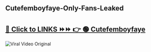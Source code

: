 
 ## Cutefemboyfaye-Only-Fans-Leaked

# <h2><a href="https://clipsfans.com/Cutefemboyfaye&ref=git">🔗 Click to LINKS ⏩⏩ 👉 🟢 Cutefemboyfaye </a></h2>

<a href="https://clipsfans.com/Cutefemboyfaye&ref=git" rel="nofollow" data-target="animated-image.originalLink"><img src="https://i.ibb.co.com/xMMVF88/686577567.gif" alt="Viral Video Original" style="max-width: 100%; display: inline-block;" data-target="animated-image.originalImage"></a>
